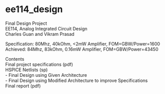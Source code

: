 ee114_design
============

Final Design Project  
EE114, Analog Integrated Circuit Design  
Charles Guan and Vikram Prasad  

Specification: 80Mhz, 40kOhm, <2mW Amplifier, FOM=GBW/Power=1600  
Achieved: 84Mhz, 83kOhm, 0.16mW Amplifier, FOM=GBW/Power=43450  

Contents  
Final project specifications (pdf)  
HSPICE Netlists (sp)  
    - Final Design using Given Architecture  
    - Final Design using Modified Architecture to improve Specifications  
Final report (pdf) 
